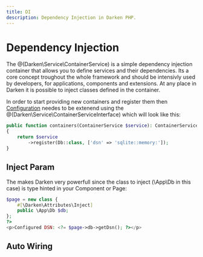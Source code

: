 ```yaml
---
title: DI
description: Dependency Injection in Darken PHP.
---
```


# Dependency Injection

The @(Darken\Service\ContainerService) is a simple dependency injection container that allows you to define services and their dependencies. Its a core concept troughout the whole framework and should be intensivly used by developers, for applications, components and extensions. At any place in Darken it is possible to inject classes defined in the container.

In order to start providing new containers and register them then [Configuration](/config) needes to be extenend using the @(Darken\Service\ContainerServiceInterface) which will look like this:

```php
public function containers(ContainerService $service): ContainerService
{
    return $service
        ->register(Db::class, ['dsn' => 'sqlite::memory:']);
}
```

## Inject Param

The makes Darken very powerfull since the class to inject (\App\Db in this case) is type hinted in your Component or Page:

```php
$page = new class {
    #[\Darken\Attributes\Inject]
    public \App\Db $db;
};
?>
<p>Configured DSN: <?= $page->db->getDsn(); ?></p>
```

## Auto Wiring